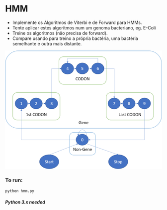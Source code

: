 # HMM

- Implemente os Algoritmos de Viterbi e de Forward para HMMs.
- Tente aplicar estes algoritmos num um genoma bacteriano, eg. E-Coli
- Treine os algoritmos (não precisa de forward).
- Compare usando para treino a própria bactéria, uma bactéria semelhante e outra mais distante.

![HMM](hmm.png)

### To run:

```console
python hmm.py
```


##### Python 3.x needed
